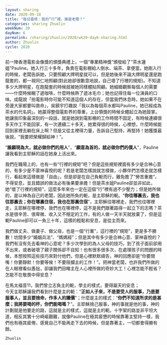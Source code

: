 ```yaml
---
layout: sharing
date: 2020-09-18
title: "每日靈修：我的“行”裡，誰是老闆？"
categories: sharing Zhuolin
weekNum: 20
dayNum: 6
permalink: /sharing/zhuolin/2020/wk20-day6-sharing.html
author: Zhuolin
cycle: 2020
---
```


前一陣香港電影金像獎的頒獎典禮上，一個“專業精神獎”頒發給了“茶水蓮姐”Pauline。她入行三十多年，負責在電影棚給人倒水、端茶、拿便當。她剛入行的時候，老闆告訴她，只要照顧大牌明星就可以，但是她後來不論大牌明星還是跑龍套的，都一視同仁地照顧(對此她卻很歉意地說，自己壞了行裡的規矩)。不知道多少大牌明星，在跑龍套的時候就被她同樣體貼照顧。她細緻觀察每個人的需要——什麼時候睏了遞咖啡，什麼時候熱了遞冰毛巾；她也記得住每一位演員的口味。成龍說「拍電影時你可能不知道這個人的存在，但當我們休息時，她如果不在旁邊大家都要叫救命」，吳鎮宇打趣說「我以為每個茶水都叫Pauline，她已經成為茶水的代名詞」。她贏得整個電影界的尊重，上台領獎的時候全體起立為她鼓掌。她讓我印象最深刻的一段話，就是她說到電影棚的工作時間不固定，有時候連續很多天作工不能回家，有一次連續二十多天，她累得很的時候，心裡想，什麼時候能回到家裡去躺在床上啊？但是又從主裡得力量，告訴自己堅持，再堅持！她獲獎最後說，“我要把榮耀歸給神！”。  

“**誰願現為大，就必做你們的用人**”，“**願意為首的，就必做你們的僕人**”，Pauline讓我看到主耶穌的話在她身上活出來。  

我們在職場上的，也有一些“行裡的規矩”吧？但是這些規矩裡面有多少是合神心意的，有多少是不蒙神喜悅的呢？若是老闆怎樣說就怎樣做，小夥伴們怎樣走就怎樣行，看起來這樣做是「自由」，但是卻是在自己負軛而行，難免擔了“勞苦重擔”，不得安息，並且錯誤的做法必有後果要承擔！但是茶水姐Pauline卻並非如此，她“壞了行裡的規矩”，這麼多年來也一定在這個“行”裡有過不少壓力；但是她所做的，是以神為自己的老闆，因此她所負的軛，是主耶穌的軛。“**你往哪裏去，我也往那裏去；你在哪裏住宿，我也在那裏住宿**”，主耶穌往哪裡走，我們也往哪裡走，主耶穌在哪裡停，我們也在哪裡停，這不是我們跟著路得一起立下的志嗎？茶水是很辛苦、很卑微、收入又不穩定的工作，有的人做一天半天就放棄了，但是這軛Pauline卻可以一負三十年，這樣的輕鬆和安息，是從主而來。  

我們做丈夫、做妻子、做父母，也是一個“行業”，這行裡的“規矩”，更是多不勝數！坊間多少“婚姻兵法”、“媽媽經”；但是其中有多少是合神心意、蒙神喜悅的？我們有沒有先去看神的心意呢？多少次學到的為人父母的技巧，到了孩子面前卻用不出來，或者破壞了親子關係卻不自知！也有很多很多次，在處理孩子的問題的時候，本想按照這些技巧來對付他們，但是心裡默默禱告，神的回應卻是“你要閉嘴！你要靜默！你要等候！不要阻攔主的工作！”。把神當老闆，也許我們所做的在人眼裡看似愚拙，卻讓我們目睹主在人心裡所做的奇妙大工！心裡怎能不輕省？怎能不在敬畏中得安息？  

在馬太福音11，我們曾立志負主的軛，學主的樣式，要得屬天的安息；  
今天主耶穌讓我們看到什麼是主的軛：“**正如人子來，不是要受人的服事，乃是要服事人，並且要捨命，作多人的贖價**”；什麼是主的樣式：“**你們不知道所求的是甚麼；我將要喝的杯，你們能喝嗎？**”。主耶穌捨己服事，神的事就是他的事，神的計劃就是他要走的路，這就是主的樣式，這就是主的軛。十字架的路並非平坦大道，相反其實十分崎嶇艱難，就像Pauline在極其疲憊的時候靠著主堅持一樣，我們也有極其疲倦，感覺自己不能再走下去的時候，但是靠著主，一切都會得勝有餘。  

`Zhuolin`  
